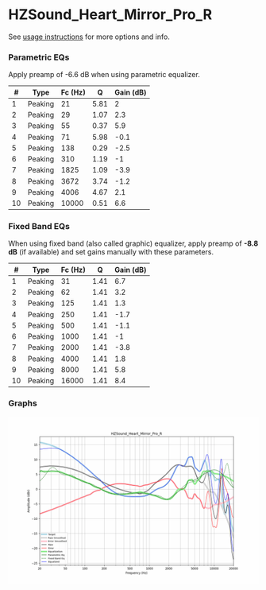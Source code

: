 # HZSound_Heart_Mirror_Pro_R
See [usage instructions](https://github.com/jaakkopasanen/AutoEq#usage) for more options and info.

### Parametric EQs
Apply preamp of -6.6 dB when using parametric equalizer.

|   # | Type    |   Fc (Hz) |    Q |   Gain (dB) |
|-----|---------|-----------|------|-------------|
|   1 | Peaking |        21 | 5.81 |         2   |
|   2 | Peaking |        29 | 1.07 |         2.3 |
|   3 | Peaking |        55 | 0.37 |         5.9 |
|   4 | Peaking |        71 | 5.98 |        -0.1 |
|   5 | Peaking |       138 | 0.29 |        -2.5 |
|   6 | Peaking |       310 | 1.19 |        -1   |
|   7 | Peaking |      1825 | 1.09 |        -3.9 |
|   8 | Peaking |      3672 | 3.74 |        -1.2 |
|   9 | Peaking |      4006 | 4.67 |         2.1 |
|  10 | Peaking |     10000 | 0.51 |         6.6 |

### Fixed Band EQs
When using fixed band (also called graphic) equalizer, apply preamp of **-8.8 dB** (if available) and set gains manually with these parameters.

|   # | Type    |   Fc (Hz) |    Q |   Gain (dB) |
|-----|---------|-----------|------|-------------|
|   1 | Peaking |        31 | 1.41 |         6.7 |
|   2 | Peaking |        62 | 1.41 |         3.2 |
|   3 | Peaking |       125 | 1.41 |         1.3 |
|   4 | Peaking |       250 | 1.41 |        -1.7 |
|   5 | Peaking |       500 | 1.41 |        -1.1 |
|   6 | Peaking |      1000 | 1.41 |        -1   |
|   7 | Peaking |      2000 | 1.41 |        -3.8 |
|   8 | Peaking |      4000 | 1.41 |         1.8 |
|   9 | Peaking |      8000 | 1.41 |         5.8 |
|  10 | Peaking |     16000 | 1.41 |         8.4 |

### Graphs
![](./HZSound_Heart_Mirror_Pro_R.png)
